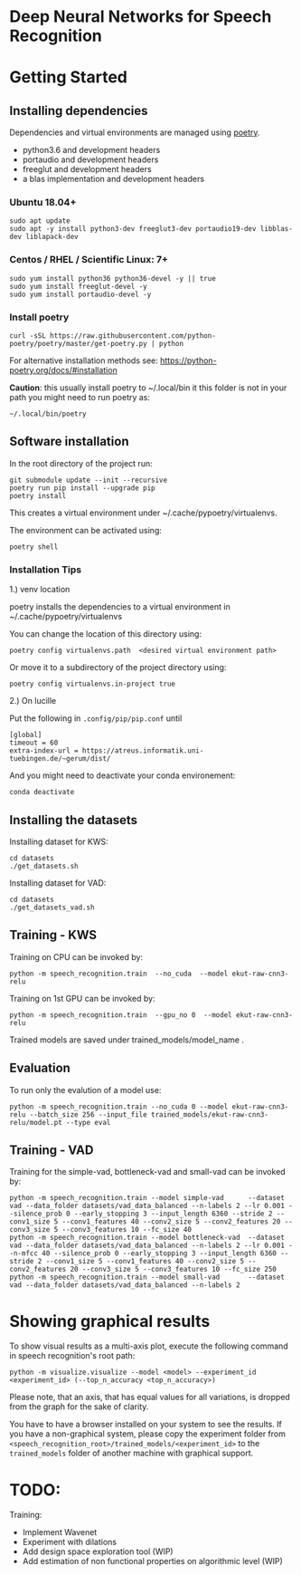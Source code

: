 # Deep Neural Networks for Speech Recognition

# Getting Started


## Installing dependencies

Dependencies and virtual environments are managed using [poetry](https://python-poetry.org/).

- python3.6 and development headers
- portaudio and development headers
- freeglut and development headers
- a blas implementation and development headers

### Ubuntu 18.04+

    sudo apt update
    sudo apt -y install python3-dev freeglut3-dev portaudio19-dev libblas-dev liblapack-dev

### Centos / RHEL / Scientific Linux: 7+

    sudo yum install python36 python36-devel -y || true
    sudo yum install freeglut-devel -y
    sudo yum install portaudio-devel -y



### Install poetry

    curl -sSL https://raw.githubusercontent.com/python-poetry/poetry/master/get-poetry.py | python

For alternative installation methods see:  https://python-poetry.org/docs/#installation



**Caution**: this usually install poetry to ~/.local/bin it this folder is not in your path you might need to run poetry as:


    ~/.local/bin/poetry

## Software installation

In the root directory of the project run:

    git submodule update --init --recursive
    poetry run pip install --upgrade pip
    poetry install

This creates a virtual environment under ~/.cache/pypoetry/virtualenvs.

The environment can be activated using:

    poetry shell

### Installation Tips

1.) venv location

poetry installs the dependencies to a virtual environment in ~/.cache/pypoetry/virtualenvs

You can change the location of this directory using:

    poetry config virtualenvs.path  <desired virtual environment path>

Or move it to a subdirectory of the project directory using:

    poetry config virtualenvs.in-project true

2.) On lucille

Put the following in `.config/pip/pip.conf` until  

    [global]
    timeout = 60
    extra-index-url = https://atreus.informatik.uni-tuebingen.de/~gerum/dist/

And you might need to deactivate your conda environement:

    conda deactivate

## Installing the datasets

Installing dataset for KWS:

    cd datasets
	./get_datasets.sh

Installing dataset for VAD:

    cd datasets
    ./get_datasets_vad.sh

## Training - KWS

Training on CPU can be invoked by:

    python -m speech_recognition.train  --no_cuda  --model ekut-raw-cnn3-relu

Training on 1st GPU can be invoked by:

    python -m speech_recognition.train  --gpu_no 0  --model ekut-raw-cnn3-relu

Trained models are saved under trained_models/model_name .

## Evaluation

To run only the evalution of a model use:

    python -m speech_recognition.train --no_cuda 0 --model ekut-raw-cnn3-relu --batch_size 256 --input_file trained_models/ekut-raw-cnn3-relu/model.pt --type eval

## Training - VAD

Training for the simple-vad, bottleneck-vad and small-vad can be invoked by:

    python -m speech_recognition.train --model simple-vad      --dataset vad --data_folder datasets/vad_data_balanced --n-labels 2 --lr 0.001 --silence_prob 0 --early_stopping 3 --input_length 6360 --stride 2 --conv1_size 5 --conv1_features 40 --conv2_size 5 --conv2_features 20 --conv3_size 5 --conv3_features 10 --fc_size 40
    python -m speech_recognition.train --model bottleneck-vad  --dataset vad --data_folder datasets/vad_data_balanced --n-labels 2 --lr 0.001 --n-mfcc 40 --silence_prob 0 --early_stopping 3 --input_length 6360 --stride 2 --conv1_size 5 --conv1_features 40 --conv2_size 5 --conv2_features 20 --conv3_size 5 --conv3_features 10 --fc_size 250
    python -m speech_recognition.train --model small-vad       --dataset vad --data_folder datasets/vad_data_balanced --n-labels 2

# Showing graphical results

To show visual results as a multi-axis plot, execute the following command in speech recognition's root path:

    python -m visualize.visualize --model <model> --experiment_id <experiment_id> (--top_n_accuracy <top_n_accuracy>)

Please note, that an axis, that has equal values for all variations, is dropped from the graph for the sake of clarity.

You have to have a browser installed on your system to see the results. If you have a non-graphical system, please copy the experiment folder from `<speech_recognition_root>/trained_models/<experiment_id>` to the `trained_models` folder of another machine with graphical support.



# TODO:
Training:

- Implement Wavenet
- Experiment with dilations
- Add design space exploration tool (WIP)
- Add estimation of non functional properties on algorithmic level (WIP)
